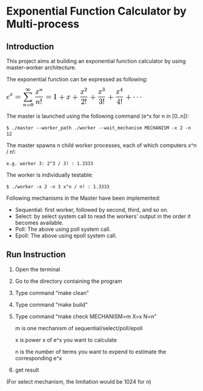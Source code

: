 # Exponential Function Calculator by Multi-process

## Introduction

This project aims at building an exponential function calculator by using master-worker architecture. 

The exponential function can be expressed as following:

<img src="https://github.com/xlabcba/ComputerSystems/blob/master/project2_multi_process/figures/equation.png"/>

The master is launched using the following command (e^x for n in [0..n]):

```
$ ./master --worker_path ./worker --wait_mechanism MECHANISM -x 2 -n 12
```

The master spawns n child worker processes, each of which computers x^n / n!:

```
e.g. worker 3: 2^3 / 3! : 1.3333
```

The worker is individually testable:

```
$ ./worker -x 2 -n 3 x^n / n! : 1.3333
```

Following mechanisms in the Master have been implemented:

* Sequential: first worker, followed by second, third, and so on.
* Select: by select system call to read the workers' output in the order it becomes available.
* Poll: The above using poll system call.
* Epoll: The above using epoll system call.

## Run Instruction

1. Open the terminal
2. Go to the directory containing the program
3. Type command “make clean”
4. Type command “make build”
5. Type command “make check MECHANISM=m X=x N=n” 

    m is one mechanism of sequential/select/poll/epoll

    x is power x of e^x you want to calculate

    n is the number of terms you want to expend to estimate the corresponding e^x

6. get result

(For select mechanism, the limitation would be 1024 for n)